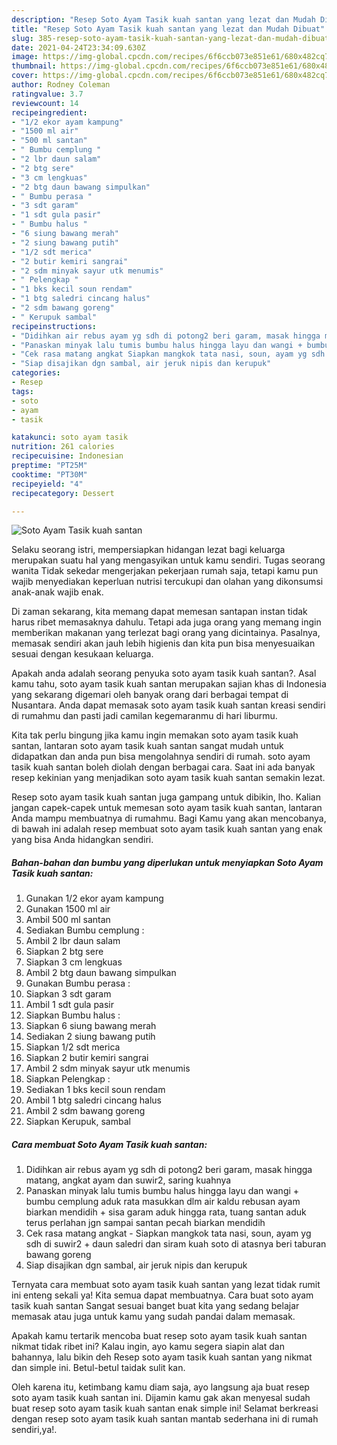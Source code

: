 ```yaml
---
description: "Resep Soto Ayam Tasik kuah santan yang lezat dan Mudah Dibuat"
title: "Resep Soto Ayam Tasik kuah santan yang lezat dan Mudah Dibuat"
slug: 385-resep-soto-ayam-tasik-kuah-santan-yang-lezat-dan-mudah-dibuat
date: 2021-04-24T23:34:09.630Z
image: https://img-global.cpcdn.com/recipes/6f6ccb073e851e61/680x482cq70/soto-ayam-tasik-kuah-santan-foto-resep-utama.jpg
thumbnail: https://img-global.cpcdn.com/recipes/6f6ccb073e851e61/680x482cq70/soto-ayam-tasik-kuah-santan-foto-resep-utama.jpg
cover: https://img-global.cpcdn.com/recipes/6f6ccb073e851e61/680x482cq70/soto-ayam-tasik-kuah-santan-foto-resep-utama.jpg
author: Rodney Coleman
ratingvalue: 3.7
reviewcount: 14
recipeingredient:
- "1/2 ekor ayam kampung"
- "1500 ml air"
- "500 ml santan"
- " Bumbu cemplung "
- "2 lbr daun salam"
- "2 btg sere"
- "3 cm lengkuas"
- "2 btg daun bawang simpulkan"
- " Bumbu perasa "
- "3 sdt garam"
- "1 sdt gula pasir"
- " Bumbu halus "
- "6 siung bawang merah"
- "2 siung bawang putih"
- "1/2 sdt merica"
- "2 butir kemiri sangrai"
- "2 sdm minyak sayur utk menumis"
- " Pelengkap "
- "1 bks kecil soun rendam"
- "1 btg saledri cincang halus"
- "2 sdm bawang goreng"
- " Kerupuk sambal"
recipeinstructions:
- "Didihkan air rebus ayam yg sdh di potong2 beri garam, masak hingga matang, angkat ayam dan suwir2, saring kuahnya"
- "Panaskan minyak lalu tumis bumbu halus hingga layu dan wangi + bumbu cemplung aduk rata masukkan dlm air kaldu rebusan ayam biarkan mendidih + sisa garam aduk hingga rata, tuang santan aduk terus perlahan jgn sampai santan pecah biarkan mendidih"
- "Cek rasa matang angkat Siapkan mangkok tata nasi, soun, ayam yg sdh di suwir2 + daun saledri dan siram kuah soto di atasnya beri taburan bawang goreng"
- "Siap disajikan dgn sambal, air jeruk nipis dan kerupuk"
categories:
- Resep
tags:
- soto
- ayam
- tasik

katakunci: soto ayam tasik 
nutrition: 261 calories
recipecuisine: Indonesian
preptime: "PT25M"
cooktime: "PT30M"
recipeyield: "4"
recipecategory: Dessert

---
```



![Soto Ayam Tasik kuah santan](https://img-global.cpcdn.com/recipes/6f6ccb073e851e61/680x482cq70/soto-ayam-tasik-kuah-santan-foto-resep-utama.jpg)

Selaku seorang istri, mempersiapkan hidangan lezat bagi keluarga merupakan suatu hal yang mengasyikan untuk kamu sendiri. Tugas seorang  wanita Tidak sekedar mengerjakan pekerjaan rumah saja, tetapi kamu pun wajib menyediakan keperluan nutrisi tercukupi dan olahan yang dikonsumsi anak-anak wajib enak.

Di zaman  sekarang, kita memang dapat memesan santapan instan tidak harus ribet memasaknya dahulu. Tetapi ada juga orang yang memang ingin memberikan makanan yang terlezat bagi orang yang dicintainya. Pasalnya, memasak sendiri akan jauh lebih higienis dan kita pun bisa menyesuaikan sesuai dengan kesukaan keluarga. 



Apakah anda adalah seorang penyuka soto ayam tasik kuah santan?. Asal kamu tahu, soto ayam tasik kuah santan merupakan sajian khas di Indonesia yang sekarang digemari oleh banyak orang dari berbagai tempat di Nusantara. Anda dapat memasak soto ayam tasik kuah santan kreasi sendiri di rumahmu dan pasti jadi camilan kegemaranmu di hari liburmu.

Kita tak perlu bingung jika kamu ingin memakan soto ayam tasik kuah santan, lantaran soto ayam tasik kuah santan sangat mudah untuk didapatkan dan anda pun bisa mengolahnya sendiri di rumah. soto ayam tasik kuah santan boleh diolah dengan berbagai cara. Saat ini ada banyak resep kekinian yang menjadikan soto ayam tasik kuah santan semakin lezat.

Resep soto ayam tasik kuah santan juga gampang untuk dibikin, lho. Kalian jangan capek-capek untuk memesan soto ayam tasik kuah santan, lantaran Anda mampu membuatnya di rumahmu. Bagi Kamu yang akan mencobanya, di bawah ini adalah resep membuat soto ayam tasik kuah santan yang enak yang bisa Anda hidangkan sendiri.

<!--inarticleads1-->

##### Bahan-bahan dan bumbu yang diperlukan untuk menyiapkan Soto Ayam Tasik kuah santan:

1. Gunakan 1/2 ekor ayam kampung
1. Gunakan 1500 ml air
1. Ambil 500 ml santan
1. Sediakan  Bumbu cemplung :
1. Ambil 2 lbr daun salam
1. Siapkan 2 btg sere
1. Siapkan 3 cm lengkuas
1. Ambil 2 btg daun bawang simpulkan
1. Gunakan  Bumbu perasa :
1. Siapkan 3 sdt garam
1. Ambil 1 sdt gula pasir
1. Siapkan  Bumbu halus :
1. Siapkan 6 siung bawang merah
1. Sediakan 2 siung bawang putih
1. Siapkan 1/2 sdt merica
1. Siapkan 2 butir kemiri sangrai
1. Ambil 2 sdm minyak sayur utk menumis
1. Siapkan  Pelengkap :
1. Sediakan 1 bks kecil soun rendam
1. Ambil 1 btg saledri cincang halus
1. Ambil 2 sdm bawang goreng
1. Siapkan  Kerupuk, sambal




<!--inarticleads2-->

##### Cara membuat Soto Ayam Tasik kuah santan:

1. Didihkan air rebus ayam yg sdh di potong2 beri garam, masak hingga matang, angkat ayam dan suwir2, saring kuahnya
1. Panaskan minyak lalu tumis bumbu halus hingga layu dan wangi + bumbu cemplung aduk rata masukkan dlm air kaldu rebusan ayam biarkan mendidih + sisa garam aduk hingga rata, tuang santan aduk terus perlahan jgn sampai santan pecah biarkan mendidih
1. Cek rasa matang angkat - Siapkan mangkok tata nasi, soun, ayam yg sdh di suwir2 + daun saledri dan siram kuah soto di atasnya beri taburan bawang goreng
1. Siap disajikan dgn sambal, air jeruk nipis dan kerupuk




Ternyata cara membuat soto ayam tasik kuah santan yang lezat tidak rumit ini enteng sekali ya! Kita semua dapat membuatnya. Cara buat soto ayam tasik kuah santan Sangat sesuai banget buat kita yang sedang belajar memasak atau juga untuk kamu yang sudah pandai dalam memasak.

Apakah kamu tertarik mencoba buat resep soto ayam tasik kuah santan nikmat tidak ribet ini? Kalau ingin, ayo kamu segera siapin alat dan bahannya, lalu bikin deh Resep soto ayam tasik kuah santan yang nikmat dan simple ini. Betul-betul taidak sulit kan. 

Oleh karena itu, ketimbang kamu diam saja, ayo langsung aja buat resep soto ayam tasik kuah santan ini. Dijamin kamu gak akan menyesal sudah buat resep soto ayam tasik kuah santan enak simple ini! Selamat berkreasi dengan resep soto ayam tasik kuah santan mantab sederhana ini di rumah sendiri,ya!.

